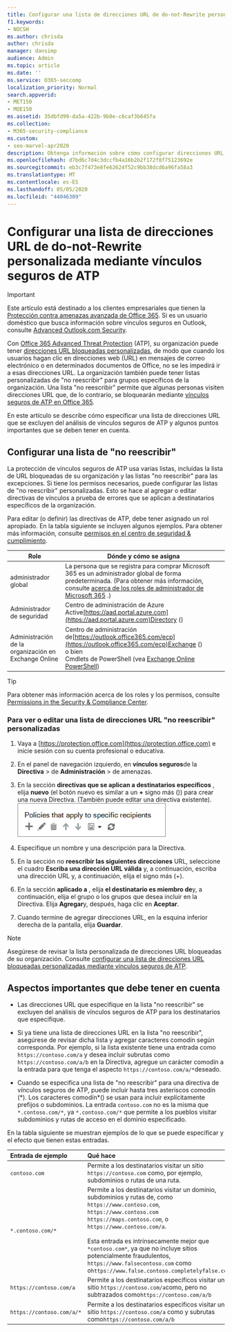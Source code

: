```yaml
---
title: Configurar una lista de direcciones URL de do-not-Rewrite personalizada mediante vínculos seguros de ATP
f1.keywords:
- NOCSH
ms.author: chrisda
author: chrisda
manager: dansimp
audience: Admin
ms.topic: article
ms.date: ''
ms.service: O365-seccomp
localization_priority: Normal
search.appverid:
- MET150
- MOE150
ms.assetid: 35dbfd99-da5a-422b-9b0e-c6caf3b645fa
ms.collection:
- M365-security-compliance
ms.custom:
- seo-marvel-apr2020
description: Obtenga información sobre cómo configurar direcciones URL bloqueadas personalizadas para los usuarios y no volver a escribir la lista de direcciones URL de un grupo de usuarios en las directivas de vínculos seguros de ATP de Office 365.
ms.openlocfilehash: d7bd6c7d4c3dccfb4a16b2b2f172f8f75123692e
ms.sourcegitcommit: eb3c7f473e8fe62624f52c9bb38dcd6a96fa58a3
ms.translationtype: MT
ms.contentlocale: es-ES
ms.lasthandoff: 05/05/2020
ms.locfileid: "44046309"
---
```

# <a name="set-up-a-custom-do-not-rewrite-urls-list-using-atp-safe-links"></a>Configurar una lista de direcciones URL de do-not-Rewrite personalizada mediante vínculos seguros de ATP

> [!IMPORTANT]
> Este artículo está destinado a los clientes empresariales que tienen la [Protección contra amenazas avanzada de Office 365](office-365-atp.md). Si es un usuario doméstico que busca información sobre vínculos seguros en Outlook, consulte [Advanced Outlook.com Security](https://support.office.com/article/882d2243-eab9-4545-a58a-b36fee4a46e2).

Con [Office 365 Advanced Threat Protection](office-365-atp.md) (ATP), su organización puede tener [direcciones URL bloqueadas personalizadas](set-up-a-custom-blocked-urls-list-atp.md), de modo que cuando los usuarios hagan clic en direcciones web (URL) en mensajes de correo electrónico o en determinados documentos de Office, no se les impedirá ir a esas direcciones URL. La organización también puede tener listas personalizadas de "no reescribir" para grupos específicos de la organización. Una lista "no reescribir" permite que algunas personas visiten direcciones URL que, de lo contrario, se bloquearán mediante [vínculos seguros de ATP en Office 365](atp-safe-links.md).

En este artículo se describe cómo especificar una lista de direcciones URL que se excluyen del análisis de vínculos seguros de ATP y algunos puntos importantes que se deben tener en cuenta.

## <a name="set-up-a-do-not-rewrite-list"></a>Configurar una lista de "no reescribir"

La protección de vínculos seguros de ATP usa varias listas, incluidas la lista de URL bloqueadas de su organización y las listas "no reescribir" para las excepciones. Si tiene los permisos necesarios, puede configurar las listas de "no reescribir" personalizadas. Esto se hace al agregar o editar directivas de vínculos a prueba de errores que se aplican a destinatarios específicos de la organización.

Para editar (o definir) las directivas de ATP, debe tener asignado un rol apropiado. En la tabla siguiente se incluyen algunos ejemplos. Para obtener más información, consulte [permisos en el centro de seguridad & cumplimiento](permissions-in-the-security-and-compliance-center.md).

|Role  |Dónde y cómo se asigna  |
|---------|---------|
|administrador global |La persona que se registra para comprar Microsoft 365 es un administrador global de forma predeterminada. (Para obtener más información, consulte [acerca de los roles de administrador de Microsoft 365](https://docs.microsoft.com/office365/admin/add-users/about-admin-roles) .)         |
|Administrador de seguridad |Centro de administración de Azure Active[https://aad.portal.azure.com](https://aad.portal.azure.com)Directory ()|
|Administración de la organización en Exchange Online |Centro de administración de[https://outlook.office365.com/ecp](https://outlook.office365.com/ecp)Exchange () <br>o bien <br>  Cmdlets de PowerShell (vea [Exchange Online PowerShell](https://docs.microsoft.com/powershell/exchange/exchange-online/exchange-online-powershell)) |

> [!TIP]
> Para obtener más información acerca de los roles y los permisos, consulte [Permissions in the Security & Compliance Center](permissions-in-the-security-and-compliance-center.md).

### <a name="to-view-or-edit-a-custom-do-not-rewrite-urls-list"></a>Para ver o editar una lista de direcciones URL "no reescribir" personalizadas

1. Vaya a [https://protection.office.com](https://protection.office.com) e inicie sesión con su cuenta profesional o educativa.

2. En el panel de navegación izquierdo, en **vínculos seguros**de la **Directiva** \> de **Administración** \> de amenazas.

3. En la sección **directivas que se aplican a destinatarios específicos** , elija **nuevo** (el botón nuevo es similar a un **+** signo más ()) para crear una nueva Directiva. (También puede editar una directiva existente).<br/>![Elija nuevo para agregar una directiva de vínculos seguros para destinatarios de correo electrónico específicos](../../media/01073f42-3cec-4ddb-8c10-4d33ec434676.png)

4. Especifique un nombre y una descripción para la Directiva.

5. En la sección no **reescribir las siguientes direcciones** URL, seleccione el cuadro **Escriba una dirección URL válida** y, a continuación, escriba una dirección URL y, a continuación, elija el signo más (+).

6. En la sección **aplicado a** , elija **el destinatario es miembro de**y, a continuación, elija el grupo o los grupos que desea incluir en la Directiva. Elija **Agregar**y, después, haga clic en **Aceptar**.

7. Cuando termine de agregar direcciones URL, en la esquina inferior derecha de la pantalla, elija **Guardar**.

> [!NOTE]
> Asegúrese de revisar la lista personalizada de direcciones URL bloqueadas de su organización. Consulte [configurar una lista de direcciones URL bloqueadas personalizadas mediante vínculos seguros de ATP](set-up-a-custom-blocked-urls-list-atp.md).

## <a name="important-points-to-keep-in-mind"></a>Aspectos importantes que debe tener en cuenta

- Las direcciones URL que especifique en la lista "no reescribir" se excluyen del análisis de vínculos seguros de ATP para los destinatarios que especifique.

- Si ya tiene una lista de direcciones URL en la lista "no reescribir", asegúrese de revisar dicha lista y agregar caracteres comodín según corresponda. Por ejemplo, si la lista existente tiene una entrada como `https://contoso.com/a` y desea incluir subrutas como `https://contoso.com/a/b` en la Directiva, agregue un carácter comodín a la entrada para que tenga el aspecto `https://contoso.com/a/*`deseado.

- Cuando se especifica una lista de "no reescribir" para una directiva de vínculos seguros de ATP, puede incluir hasta tres asteriscos comodín (\*). Los caracteres comodín\*() se usan para incluir explícitamente prefijos o subdominios. La entrada `contoso.com` no es la misma que `*.contoso.com/*`, ya `*.contoso.com/*` que permite a los pueblos visitar subdominios y rutas de acceso en el dominio especificado.

En la tabla siguiente se muestran ejemplos de lo que se puede especificar y el efecto que tienen estas entradas.

|**Entrada de ejemplo**|**Qué hace**|
|:-----|:-----|
|`contoso.com`|Permite a los destinatarios visitar un sitio `https://contoso.com` como, por ejemplo, subdominios o rutas de una ruta.|
|`*.contoso.com/*`|Permite a los destinatarios visitar un dominio, subdominios y rutas de, como `https://www.contoso.com`, `https://www.contoso.com` `https://maps.contoso.com`, o `https://www.contoso.com/a`. <br/><br/> Esta entrada es intrínsecamente mejor que `*contoso.com*`, ya que no incluye sitios potencialmente fraudulentos, `https://www.falsecontoso.com` como o`https://www.false.contoso.completelyfalse.com`|
|`https://contoso.com/a`|Permite a los destinatarios específicos visitar un sitio `https://contoso.com/a`como, pero no subtrazados como`https://contoso.com/a/b`|
|`https://contoso.com/a/*`|Permite a los destinatarios específicos visitar un sitio `https://contoso.com/a` como y subrutas como`https://contoso.com/a/b`|
